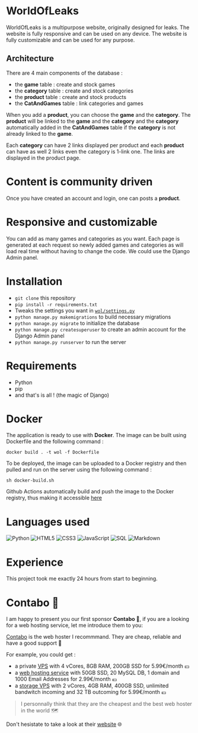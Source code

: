 # WorldOfLeaks

WorldOfLeaks is a multipurpose website, originally designed for leaks. The website is fully responsive and can be used on any device. The website is fully customizable and can be used for any purpose.

## Architecture

There are 4 main components of the database :
- the **game** table : create and stock games
- the **category** table : create and stock categories
- the **product** table : create and stock products
- the **CatAndGames** table : link categories and games

When you add a **product**, you can choose the **game** and the **category**. The **product** will be linked to the **game** and the **category** and the **category** automatically added in the **CatAndGames** table if the **category** is not already linked to the **game**.

Each **category** can have 2 links displayed per product and each **product** can have as well 2 links even the category is 1-link one. The links are displayed in the product page.

# Content is community driven

Once you have created an account and login, one can posts a **product**.

# Responsive and customizable

You can add as many games and categories as you want. Each page is generated at each request so newly added games and categories as will load real time without having to change the code. We could use the Django Admin panel.

# Installation

- `git clone` this repository
- `pip install -r requirements.txt`
- Tweaks the settings you want in [`wol/settings.py`](wol/settings.py)
- `python manage.py makemigrations` to build necessary migrations
- `python manage.py migrate` to initialize the database
- `python manage.py createsuperuser` to create an admin account for the Django Admin panel
- `python manage.py runserver` to run the server

# Requirements

- Python
- pip
- and that's is all ! (the magic of Django)

# Docker

The application is ready to use with **Docker**. The image can be built using Dockerfile and the following command :

`docker build . -t wol -f Dockerfile`

To be deployed, the image can be uploaded to a Docker registry and then pulled and run on the server using the following command :

`sh docker-build.sh`

Github Actions automatically build and push the image to the Docker registry, thus making it accessible [here](https://hub.docker.com/repository/docker/newtondotcom/wol/general)

# Languages used

<img alt="Python" src="https://img.shields.io/badge/-Python-23272A?style=flat&logo=python"> <img alt="HTML5" src="https://img.shields.io/badge/-HTML5-23272A?style=flat&logo=html5"> <img alt="CSS3" src="https://img.shields.io/badge/-CSS3-23272A?style=flat&logo=css3"> <img alt="JavaScript" src="https://img.shields.io/badge/-JavaScript-23272A?style=flat&logo=javascript"> <img alt="SQL" src="https://img.shields.io/badge/-SQL-23272A?style=flat&logo=postgresql"> <img alt="Markdown" src="https://img.shields.io/badge/-Markdown-23272A?style=flat&logo=markdown">

# Experience

This project took me exactly 24 hours from start to beginning. 

# Contabo 🐶

I am happy to present you our first sponsor **Contabo 🐶**, if you are a looking for a web hosting service, let me introduce them to you:

[Contabo](https://www.anrdoezrs.net/click-100796952-12454703) is the web hoster I recommmand. They are cheap, reliable and have a good support 📒

For example, you could get :
- a private [VPS](https://www.dpbolvw.net/click-100796952-13796470) with 4 vCores, 8GB RAM, 200GB SSD for 5.99€/month 💴
- a [web hosting service](https://www.tkqlhce.com/click-100796952-12454678) with 50GB SSD, 20 MySQL DB, 1 domain and 1000 Email Addresses for 2.99€/month 💶
- a [storage VPS](https://www.anrdoezrs.net/click-100796952-15239531) with 2 vCores, 4GB RAM, 400GB SSD, unlimited bandwitch incoming and 32 TB outcoming for 5.99€/month 💷

> I personnally think that they are the cheapest and the best web hoster in the world 🗺️

Don't hesistate to take a look at their [website](https://www.anrdoezrs.net/click-100796952-12454703) 🌐

